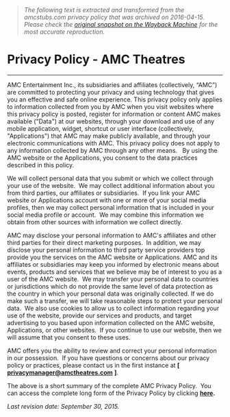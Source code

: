> *The following text is extracted and transformed from the amcstubs.com privacy policy that was archived on 2016-04-15. Please check the [original snapshot on the Wayback Machine](https://web.archive.org/web/20160415230216id_/https%3A//www.amctheatres.com/privacy-policy) for the most accurate reproduction.*

# Privacy Policy - AMC Theatres

* * *

AMC Entertainment Inc., its subsidiaries and affiliates (collectively, “AMC”) are committed to protecting your privacy and using technology that gives you an effective and safe online experience. This privacy policy only applies to information collected from you by AMC when you visit websites where this privacy policy is posted, register for information or content AMC makes available ("Data") at our websites, through your download and use of any mobile application, widget, shortcut or user interface (collectively, "Applications") that AMC may make publicly available, and through your electronic communications with AMC. This privacy policy does not apply to any information collected by AMC through any other means.   By using the AMC website or the Applications, you consent to the data practices described in this policy.

We will collect personal data that you submit or which we collect through your use of the website.  We may collect additional information about you from third parties, our affiliates or subsidiaries.  If you link your AMC website or Applications account with one or more of your social media profiles, then we may collect personal information that is included in your social media profile or account.  We may combine this information we obtain from other sources with information we collect directly. 

AMC may disclose your personal information to AMC's affiliates and other third parties for their direct marketing purposes.  In addition, we may disclose your personal information to third party service providers top provide you the services on the AMC website or Applications. AMC and its affiliates or subsidiaries may keep you informed by electronic means about events, products and services that we believe may be of interest to you as a user of the AMC website.  We may transfer your personal data to countries or jurisdictions which do not provide the same level of data protection as the country in which your personal data was originally collected. If we do make such a transfer, we will take reasonable steps to protect your personal data.  We also use cookies to allow us to collect information regarding your use of the website, provide our services and products, and target advertising to you based upon information collected on the AMC website, Applications, or other websites.  If you continue to use our website, then we will assume that you consent to these uses. 

AMC offers you the ability to review and correct your personal information in our possession.  If you have questions or concerns about our privacy policy or practices, please contact us in the first instance at **[**[ **privacymanager@amctheatres.com**](mailto:privacymanager@amctheatres.com) **]**. 

The above is a short summary of the complete AMC Privacy Policy.  You can access the complete long form of the Privacy Policy by clicking **[here](https://web.archive.org/full-privacy-policy).**

_Last revision date: September 30, 2015._
